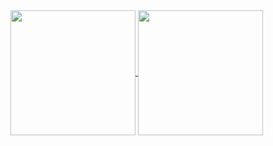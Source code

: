 <a href="https://github.com/anuraghazra/github-readme-stats">
  <img height=200 align="center" src="https://github-readme-stats.vercel.app/api?username=nolanpollack&rank_icon=percentile&show_icons=true&theme=catppuccin_mocha" />
</a>
<a href="https://github.com/anuraghazra/github-readme-stats">
  <img height=200 align="center" src="https://github-readme-stats.vercel.app/api/top-langs/?username=nolanpollack&layout=donut&langs_count=5&theme=catppuccin_mocha&size_weight=0.5&count_weight=0.5" />
</a>
